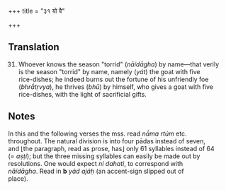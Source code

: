 +++
title = "३१ यो वै"

+++
## Translation
31. Whoever knows the season "torrid" (*nāídāgha*) by name—that verily  
is the season "torrid" by name, namely (*yát*) the goat with five  
rice-dishes; he indeed burns out the fortune of his unfriendly foe  
(*bhrā́tṛvya*), he thrives (*bhū*) by himself, who gives a goat with five  
rice-dishes, with the light of sacrificial gifts.

## Notes
In this and the following verses the mss. read *nā́ma rtúm* etc.  
throughout. The natural division is into four pādas instead of seven,  
and ⌊the paragraph, read as prose, has⌋ only 61 syllables instead of 64  
(= *aṣṭi*); but the three missing syllables can easily be made out by  
resolutions. One would expect *ní dahati*, to correspond with  
*nāídāgha*. Read in **b** *yád ajáḥ* (an accent-sign slipped out of  
place).
